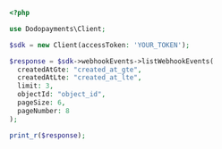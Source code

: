 ```php
<?php

use Dodopayments\Client;

$sdk = new Client(accessToken: 'YOUR_TOKEN');

$response = $sdk->webhookEvents->listWebhookEvents(
  createdAtGte: "created_at_gte",
  createdAtLte: "created_at_lte",
  limit: 3,
  objectId: "object_id",
  pageSize: 6,
  pageNumber: 8
);

print_r($response);

```


<!-- This file was generated by liblab | https://liblab.com/ -->